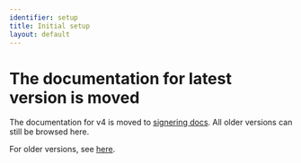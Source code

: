 ```yaml
---
identifier: setup
title: Initial setup
layout: default
---
```


# The documentation for latest version is moved
 
 The documentation for v4 is moved to [signering docs](https://signering-docs.readthedocs.io/en/latest/index.html). All older versions can still be browsed here.
 
 For older versions, see [here](http://digipost.github.io/signature-api-client-java/v4.x/).
